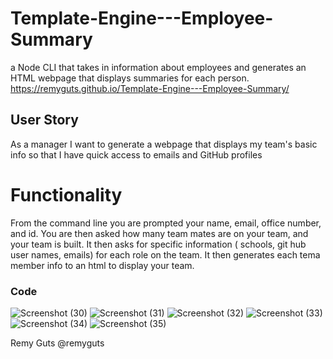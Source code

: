 # Template-Engine---Employee-Summary
a Node CLI that takes in information about employees and generates an HTML webpage that displays summaries for each person.
https://remyguts.github.io/Template-Engine---Employee-Summary/

## User Story
As a manager
I want to generate a webpage that displays my team's basic info
so that I have quick access to emails and GitHub profiles

# Functionality

From the command line you are prompted your name, email, office number, and id. You are then asked how many team mates are on your team, and your team is built. It then asks  for specific information ( schools, git hub user names, emails) for each role on the team. It then generates  each tema member info to an html to display your team. 

### Code 
![Screenshot (30)](https://user-images.githubusercontent.com/56744605/74183152-3d8fde00-4bf9-11ea-901b-1c975b409bf1.png)
![Screenshot (31)](https://user-images.githubusercontent.com/56744605/74183159-41236500-4bf9-11ea-94d8-becee807b460.png)
![Screenshot (32)](https://user-images.githubusercontent.com/56744605/74183168-4680af80-4bf9-11ea-9293-90d34d6ad6c0.png)
![Screenshot (33)](https://user-images.githubusercontent.com/56744605/74183171-484a7300-4bf9-11ea-911e-343d8a2f31a2.png)
![Screenshot (34)](https://user-images.githubusercontent.com/56744605/74183174-4b456380-4bf9-11ea-9328-140f421e632b.png)
![Screenshot (35)](https://user-images.githubusercontent.com/56744605/74183179-4ed8ea80-4bf9-11ea-82d8-fb90d4ba957f.png)


Remy Guts @remyguts

